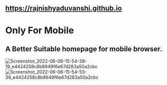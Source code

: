 ## https://rajnishyaduvanshi.github.io
# Only For Mobile
## A Better Suitable homepage for mobile browser. 
![Screenshot_2022-06-06-15-54-38-19_e4424258c8b8649f6e67d283a50a2cbc](https://user-images.githubusercontent.com/79037117/172143901-04000782-21f9-40ee-a8b0-facbc47d847a.jpg) ![Screenshot_2022-06-06-15-54-53-39_e4424258c8b8649f6e67d283a50a2cbc](https://user-images.githubusercontent.com/79037117/172144119-9a55c080-4bb4-49c7-b395-ad51c99b25aa.jpg)

